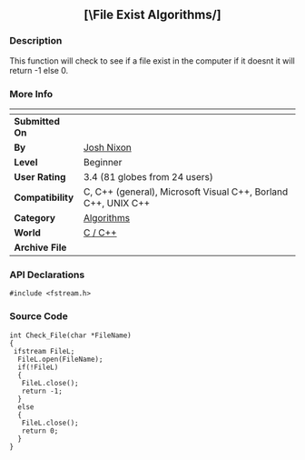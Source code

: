 ﻿<div align="center">

## \[\\File Exist Algorithms/\]


</div>

### Description

This function will check to see if a file exist in the computer if it doesnt it will return -1 else 0.
 
### More Info
 


<span>             |<span>
---                |---
**Submitted On**   |
**By**             |[Josh Nixon](https://github.com/Planet-Source-Code/PSCIndex/blob/master/ByAuthor/josh-nixon.md)
**Level**          |Beginner
**User Rating**    |3.4 (81 globes from 24 users)
**Compatibility**  |C, C\+\+ \(general\), Microsoft Visual C\+\+, Borland C\+\+, UNIX C\+\+
**Category**       |[Algorithms](https://github.com/Planet-Source-Code/PSCIndex/blob/master/ByCategory/algorithms__3-29.md)
**World**          |[C / C\+\+](https://github.com/Planet-Source-Code/PSCIndex/blob/master/ByWorld/c-c.md)
**Archive File**   |[](https://github.com/Planet-Source-Code/josh-nixon-file-exist-algorithms__3-5186/archive/master.zip)

### API Declarations

```
#include <fstream.h>
```


### Source Code

```
int Check_File(char *FileName)
{
 ifstream FileL;
  FileL.open(FileName);
  if(!FileL)
  {
   FileL.close();
   return -1;
  }
  else
  {
   FileL.close();
   return 0;
  }
}
```

